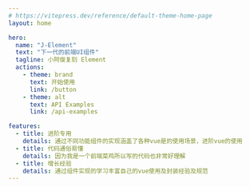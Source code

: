```yaml
---
# https://vitepress.dev/reference/default-theme-home-page
layout: home

hero:
  name: "J-Element"
  text: "下一代的前端UI组件"
  tagline: 小阿俊复刻 Element
  actions:
    - theme: brand
      text: 开始使用
      link: /button
    - theme: alt
      text: API Examples
      link: /api-examples

features:
  - title: 进阶专用
    details: 通过不同功能组件的实现涵盖了各种vue是的使用场景，进阶vue的使用
  - title: 代码通俗易懂
    details: 因为我是一个前端菜鸡所以写的代码也非常好理解
  - title: 增长经验
    details: 通过组件实现的学习丰富自己的vue使用及封装经验及规范
---
```


